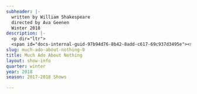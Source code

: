 ```yaml
---
subheader: |-
  written by William Shakespeare
  directed by Ava Geenen
  Winter 2018
description: |-
  <p dir="ltr">
  <span id="docs-internal-guid-97b94d76-8b42-8add-c617-69c937d3495e"><span>In a world of digital accessibility, how have humans evolved living under constant social scrutiny? Experience one of Shakespeare’s classic comedies, reimagined within the confines of a single Mediterranean villa. The proximity of peers allows for romances to blossom, but also encourages an atmosphere of eavesdropping and scheming to ensue.</span></span></p><h4 class="mt-2 mb-2">Cast</h4> <p><span data-sheets-userformat="0}" data-sheets-value="&quot;Tess Gundlah (Leonata) is a second year at the College who is pursuing a double major in English and Theatre and Performance Studies. During her time at the University, she has performed with the Dean's Men in Comedy of Errors (Angelo), Weekend of Workshops in Pericles, But Marxist (Marx, Lysimachus, and others), and more recently Commedia dell'Arte (Flaminia) as well as the cast of Peter and the Starcatcher (Prentiss). She is excited to be working with the Dean's Men once again, particularly on one of her favorite Shakespeare plays! &quot;}"><strong>Tess Gundlah</strong> (Leonata) is a second year at the College who is pursuing a double major in English and Theatre and Performance Studies. During her time at the University, she has performed with the Dean's Men in <em>Comedy of Errors</em> (Angelo), Weekend of Workshops in <em>Pericles, But Marxist</em> (Marx, Lysimachus, and others), and more recently Commedia dell'Arte (Flaminia) as well as the cast of <em>Peter And The Starcatcher</em> (Prentiss). She is excited to be working with the Dean's Men once again, particularly on one of her favorite Shakespeare plays! </span></p><p><span data-sheets-userformat="0}" data-sheets-value="&quot;Lucia Geng (Verges) is a first-year student in the College who is very excited to be in her first Dean's Men and University Theater production. &quot;}"><strong>Lucia Geng</strong> (Verges) is a first year student in the College who is very excited to be in her first Dean's Men and University Theater production. </span></p> <p><span data-sheets-userformat="0}" data-sheets-value="&quot;Margaret Glazier (Beatrice) is a third year English Language and Literature and Political Science major. She has previously worked on The Misanthrope (Célimène), As You Like It (Oliver), LEAR (Cordelia), The Children's Hour (Karen), Watch Your Language, C**t (Sam),  The Merchant of Venice (Shylock), Romeo and Juliet (Sister Laura) and Hamlet (Claudius). &quot;}"><strong>Margaret Glazier</strong> (Beatrice) is a third year English Language and Literature and Political Science major. She has previously worked on <em>The Misanthrope</em> (Célimène), <em>As You Like It</em> (Oliver), <em>LEAR</em> (Cordelia), <em>The Children's Hour</em> (Karen), <em>Watch Your Language, C**t</em> (Sam), <em>The Merchant of Venice</em> (Shylock), <em>Romeo and Juliet</em> (Sister Laura) and <em>Hamlet</em> (Claudius). </span></p><p><span data-sheets-userformat="0}" data-sheets-value="&quot;Katie DeLong (Hero) is a first year Biology major. She has previously worked on Next To Normal (Assistant Director) and is thrilled to be working in the Dean's Men this quarter. &quot;}"><strong>Katie DeLong</strong> (Hero) is a first year Biology major. She has previously worked on <em>Next To Normal</em> (Assistant Director) and is thrilled to be working in the Dean's Men this quarter. </span></p><p><span data-sheets-userformat="0}" data-sheets-value="&quot;Dhiraj Patel (Don Pedro) is a first-year Psychology major on the Pre-med track. He has been in UT's production of Peter and the Starcatcher and is super excited to be performing a Shakespeare play for the first time!&quot;}"><strong>Dhiraj Patel</strong> (Don Pedro) is a first-year Psychology major on the Pre-Med track. He was in UT's production of <em>Peter And The Starcatcher</em> and is super excited to be performing a Shakespeare play for the first time!</span></p> <p><span data-sheets-userformat="0}" data-sheets-value='"Belen Edwards (Don John) is a second year English major. She has previously worked on Iphigenia and Other Daughters (Chorus), She Kills Monsters (Evil Tina/Narrator), As You Like It (Silvius), and Mr Burns, a Post-Electric Play (Assistant Set Designer)."}'><strong>Belen Edwards</strong> (Don John) is a second year English major. She has previously worked on <em>Iphigenia and Other Daughters</em> (Chorus), <em>She Kills Monsters</em> (Evil Tina/Narrator), <em>As You Like It </em>(Silvius), and <em>Mr Burns, a post-electric play</em> (Assistant Set Designer).</span></p> <p><strong>Sam Jacobson</strong> (Benedick) is a student in the college.</p> <p><span data-sheets-userformat="0}" data-sheets-value='"Leo Wehner (Claudio) is a first year at the college. He is currently working diligently towards a major in “who knows?” This is his first production with University Theater and the Dean’s Men, though he was active in his high school’s theater department. Surely at the start of a long and illustrious college acting career, he is looking forward to becoming more involved with theater at the university."}'><strong>Leo Wehner</strong> (Claudio) is a first year at the college. He is currently working diligently towards a major in “who knows?” This is his first production with University Theater and the Dean’s Men, though he was active in his high school’s theater department. Surely at the start of a long and illustrious college acting career, he is looking forward to becoming more involved with theater at the university.</span></p><p><span data-sheets-userformat="0}" data-sheets-value='"Shreya Shettigar (Antonio) is a first-year aspiring Economics major with a Cinema and Media Studies and/or Creative Writing minor. She participated in UT in the fall quarter, acting as Pat Sweeney in The Rope- A Weekend of Workshops. She is very excited to perform in her first mainstage show. "}'><strong>Shreya Shettigar</strong> (Antonio) is a first year aspiring Economics major with a Cinema and Media Studies and/or Creative Writing minor. She participated in UT in fall quarter, acting as Pat Sweeney in A Weekend of Workshops: <em>The Rope</em>. She is very excited to perform in her first mainstage show. </span></p><p><span data-sheets-userformat="0}" data-sheets-value='"Thomas Noriega (Borachio) is a second year Philosophy major. He has worked on After the Revolution (Ben), Henry VI (Gloucester/Edward VI), King Lear (Lear), and Julius Caesar (Mark Antony)."}'><strong>Thomas Noriega</strong> (Borachio) is a second year Philosophy major. He has worked on <em>After the Revolution</em> (Ben), <em>Henry VI</em> (Gloucester/Edward VI), <em>King Lear</em> (Lear), and <em>Julius Caesar</em> (Mark Antony).</span></p><p><span data-sheets-userformat="0}" data-sheets-value='"Charlie Wiland (Margaret) is a first year student studying Linguistics and Philosophy. She got involved with theater in high school with a teen Shakespeare group. She is very excited to be in her first University Theater show!"}'><strong>Charlie Wiland</strong> (Margaret) is a first year student studying Linguistics and Philosophy. She got involved with theater in high school with a teen Shakespeare group. She is very excited to be in her first University Theater show!</span></p><p><strong>Olenka Wellisz</strong> (Ursula) is a student in the college.</p><p><span data-sheets-userformat="0}" data-sheets-value='"Elizabeth Ombrellaro (Dogberry), most commonly known as Liz on campus, is a first year that has no idea what she is doing with her life. She has previously worked on Peter and the starcatcher (Teddy)  and numerous other plays from highschool, notably a show called Umbrella which closely resembles her last name. She also closely resembles Dogberry, as saying the wrong words is her specialty."}'><strong>Elizabeth Ombrellaro</strong> (Dogberry), most commonly known as Liz on campus, is a first year that has no idea what she is doing with her life. She has previously worked on <em>Peter And The Starcatcher</em> (Teddy) and numerous other plays from highschool, notably a show called <em>Umbrella</em> which closely resembles her last name. She also closely resembles Dogberry, as saying the wrong words is her specialty.</span></p><p><span data-sheets-userformat="0}" data-sheets-value='"Claire Thomas is a second year Creative Writing major. This is her first production at UChicago, although she was very involved in theater during high school. She realized that she missed it a lot during an existential crisis last summer, and is excited to finally be onstage again and to become more involved with University Theater."}'><strong>Claire Thomas </strong>(Sister Francis) is a second year Creative Writing major. This is her first production at UChicago, although she was very involved in theater during high school. She realized that she missed it a lot during an existential crisis last summer, and is excited to finally be onstage again and to become more involved with University Theater.</span></p><h4 class="mt-2 mb-2">Production Staff</h4> <p><span data-sheets-userformat="0}" data-sheets-value='"Ava is a second year philosophy and psychology major at the university. She previously acted in As You Like It (Celia), The Children’s Hour (Rosalie), and Dusk Before Fireworks (Kit). She also studied theater in highschool at Baltimore School for the Arts. "}'><strong>Ava Geenen </strong>(Director) is a second year Philosophy and Psychology major. She previously acted in <em>As You Like It</em> (Celia), <em>The Children’s Hour</em> (Rosalie), and <em>Dusk Before Fireworks</em> (Kit). She also studied theater in highschool at Baltimore School for the Arts. </span></p><p><span data-sheets-userformat="0}" data-sheets-value='"Anna Aguiar Kosicki (Stage Manager) is a second year in the College double majoring in Public Policy and Economics; most recent UT credits include As You Like It (Makeup Designer/Wardrobe), A Weekend of Workshops- The Importance of Being Earnest (Director), and She Kills Monsters (Assistant Stage Manager), in addition to sitting on UT Committee. "}'><strong>Anna Aguiar Kosicki</strong> (Stage Manager) is a second year in the College double majoring in Public Policy and Economics; most recent UT credits include <em>As You Like It</em> (Makeup Designer/Wardrobe), A Weekend of Workshops: <em>The Importance of Being Earnest</em> (Director), and <em>She Kills Monsters</em> (Assistant Stage Manager), in addition to sitting on UT Committee. </span></p><p><span data-sheets-userformat="0}" data-sheets-value='"Noah McCarthy (Production Manager) is a second year English and Economics major. He previously worked on As You Like It (Assistant Production Manager)."}'><strong>Noah McCarthy</strong> (Production Manager) is a second year English and Economics major. He previously worked on <em>As You Like It</em> (Assistant Production Manager).</span></p><p><span data-sheets-userformat="0}" data-sheets-value="&quot;Lucas Asher, the Lighting Designer, is a second year Geophysical Sciences and History major. He has previously worked on As You Like It (Fall 2017) and She Kills Monsters (Spring 2017) as Assistant Lighting Designer. He is very excited to be working with the Dean's Men.&quot;}"><strong>Lucas Asher</strong> (Lighting Designer) is a second year Geophysical Sciences and History major. He has previously worked on <em>As You Like It</em> and <em>She Kills Monsters</em> as Assistant Lighting Designer. He is very excited to be working with the Dean's Men.</span></p><p><strong>Jacob Spiegel</strong> (Sound Designer) is a second year Computer Science and TAPS major. He has previously worked on <em>A Weekend Of Workshops: Matt &amp; Ben</em> (Director), <em>As You Like It</em> (Sound Designer), <em>Comedy Of Errors</em> (Assistant Sound Designer), and <em>Mr Burns, a post-electric play</em> (Auxiliary Percussion/Assistant Set Designer).</p> <p><span data-sheets-userformat="0}" data-sheets-value='"Clare Kemmerer is the costume designer for Much Ado About Nothing, and a second year religion major. She previously worked on As You Like It as an assistant costumer. "}'><strong>Clare Kemmerer</strong> (Costume Designer) is a second year religion major. She previously worked on <em>As You Like It</em> (Assistant Costume Designer). </span></p><p><span data-sheets-userformat="0}" data-sheets-value="&quot;Emily Lynch (Props Designer) is a second year studying English and Political Science. Previous credits include The Merchant of Venice (Salerio), Circe (Kitty), The Children's Hour (Peggy/Agatha), As You Like It (Director), The Misanthrope (Assistant Director), and Matt and Ben (Matt). She is also a member of UT Committee.&quot;}"><strong>Emily Lynch</strong> (Props Designer) is a second year studying English and Political Science. Previous credits include <em>The Merchant of Venice</em> (Salerio), <em>Circe</em> (Kitty), <em>The Children's Hour</em> (Peggy/Agatha), <em>As You Like It</em> (Director), <em>The Misanthrope</em> (Assistant Director), and <em>Matt &amp; Ben</em> (Matt). She is also a member of UT Committee.</span></p> <p><strong>Edwin Gavis</strong> (Scenic Designer) is a student in the college.</p> <p><span data-sheets-userformat="0}" data-sheets-value='"Maxine King (Assistant Scenic Designer) is a first year intended Math and Computer Science major. She has previously worked on As You Like It (Assistant Props Designer), and Much Ado About Nothing is her favorite Shakespeare play!"}'><strong>Maxine King</strong> (Associate Scenic Designer) is a first year intended Math and Computer Science major. She has previously worked on <em>As You Like It</em> (Assistant Props Designer), and <em>Much Ado About Nothing</em> is her favorite Shakespeare play!</span></p> <p><span data-sheets-userformat="0}" data-sheets-value='"Ian Grant-Funck (dramaturg) was once considered the eighth funniest child in the state of Illinois - it was his greatest achievement. He serves at the pleasure of the Dean’s Men."}'><strong>Ian Grant-Funck</strong> (Dramaturg) was once considered the eighth funniest child in the state of Illinois - it was his greatest achievement. He serves at the pleasure of the Dean’s Men.</span></p><p><strong>Faith Shepard</strong> (Music Director) is a student in the college.</p><p><span data-sheets-userformat="0}" data-sheets-value=' A Post-Electric Play. "}'><strong>Hana Eldessouky</strong> (Committee Liaison) is a second year English and Anthropology major. She has previously worked on <em>As You Like It</em>, <em>She Kills Monsters</em>, and <em>Mr Burns, a post-electric play</em>. </span></p><p><span data-sheets-userformat="0}" data-sheets-value='"musa bouderdaben (tech staff liaison) is a fourth year gender studies major. He has worked on a plethora of shows with University Theater, usually in the role of lighting designer, although occasionally joining in direction or acting. "}'><strong>musa bouderdaben</strong> (Tech Staff Liaison) is a fourth year gender studies major. He has worked on a plethora of shows with University Theater, usually in the role of lighting designer, although occasionally joining in direction or acting. </span></p><p><span data-sheets-userformat="0}" data-sheets-value='"Caitlyn Klum (Assistant Director) is a first year prospective Creative Writing and Fundamentals major. She has previously worked on As You Like It (Phebe). "}'><strong>Caitlyn Klum</strong> (Assistant Director) is a first year prospective Creative Writing and Fundamentals major. She has previously worked on <em>As You Like It</em> (Phebe).</span></p><p><span data-sheets-userformat="0}" data-sheets-value="&quot;Sophia Lubarr (Assistant Production Manager) is a second year Computer Science and Art History major. She has also worked on Antigonick (Dramaturg), As You Like It (Assistant Director), and Comedy of Errors (Assistant Stage Manager). Sophia is a member of Occam's Razor.&quot;}"><strong>Sophia Lubarr</strong> (Assistant Production Manager) is a second year Computer Science and Art History major. She has also worked on <em>Antigonick</em> (Dramaturg), <em>As You Like It</em> (Assistant Director), and <em>Comedy of Errors</em> (Assistant Stage Manager). Sophia is a member of Occam's Razor.</span></p> <p><strong>Sam Sobel</strong> (Assistant Stage Manager) is a student in the college.</p><p><strong>Alex Scott Zhou </strong>(Assistant Sound Designer) is a student in the college.</p><p><strong>Sam Clark</strong> (Assistant Lighting Designer) is a student in the college.</p><p><strong>Sofia Collins</strong> (Assistant Props Designer) is a student in the college.</p><p><span data-sheets-userformat="0}" data-sheets-value='"Laura Parker (Assistant Costume Designer) is a second year Environmental Studies and EALC double major. She is thrilled to be participating in her first UT/Dean’s Men production.  She has previously worked on Fire Escape Films and Maroon TV projects. "}'><strong>Laura Parker</strong> (Assistant Costume Designer) is a second year Environmental Studies and EALC double major. She is thrilled to be participating in her first UT/Dean’s Men production. She has previously worked on Fire Escape Films and Maroon TV projects. </span></p> <p><strong>Brooke Nagler</strong> (Assistant Costume Designer) is a student in the college.</p>
slug: much-ado-about-nothing-0
title: Much Ado About Nothing
layout: show-info
quarter: winter
year: 2018
season: 2017-2018 Shows

---
```

